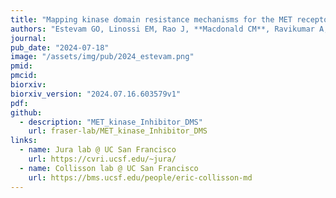```yaml
---
title: "Mapping kinase domain resistance mechanisms for the MET receptor tyrosine kinase via deep mutational scanning"
authors: "Estevam GO, Linossi EM, Rao J, **Macdonald CM**, Ravikumar A, Chrispens KM, Capra JA, Coyote-Maestas W, Pimentel H, Collisson EA, Jura N, Fraser JS"
journal:
pub_date: "2024-07-18"
image: "/assets/img/pub/2024_estevam.png"
pmid:
pmcid:
biorxiv:
biorxiv_version: "2024.07.16.603579v1"
pdf:
github:
  - description: "MET_kinase_Inhibitor_DMS"
    url: fraser-lab/MET_kinase_Inhibitor_DMS
links:
  - name: Jura lab @ UC San Francisco
    url: https://cvri.ucsf.edu/~jura/
  - name: Collisson lab @ UC San Francisco
    url: https://bms.ucsf.edu/people/eric-collisson-md
---
```

